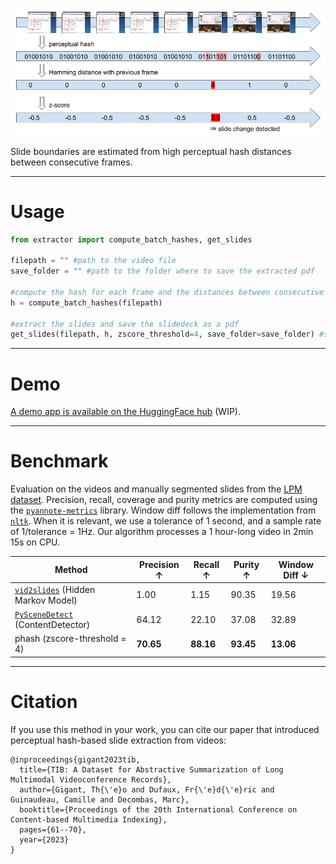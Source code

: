 
![](../figures/zscore_slide_extraction.png)

Slide boundaries are estimated from high perceptual hash distances between consecutive frames.


---
# Usage

```python
from extractor import compute_batch_hashes, get_slides

filepath = "" #path to the video file
save_folder = "" #path to the folder where to save the extracted pdf

#compute the hash for each frame and the distances between consecutive frames
h = compute_batch_hashes(filepath)

#extract the slides and save the slidedeck as a pdf
get_slides(filepath, h, zscore_threshold=4, save_folder=save_folder) #save_imgs=True to save the frames as individual images
```

---
# Demo

[A demo app is available on the HuggingFace hub](https://huggingface.co/spaces/gigant/slideshow_extraction) (WIP).


---
# Benchmark

Evaluation on the videos and manually segmented slides from the [LPM dataset](https://github.com/dondongwon/LPMDataset). Precision, recall, coverage and purity metrics are computed using the [`pyannote-metrics`](https://github.com/pyannote/pyannote-metrics) library. Window diff follows the implementation from [`nltk`](https://github.com/nltk/nltk). When it is relevant, we use a tolerance of 1 second, and a sample rate of 1/tolerance = 1Hz. Our algorithm processes a 1 hour-long video in 2min 15s on CPU. 


| Method | Precision $\uparrow$ | Recall $\uparrow$ | Purity $\uparrow$ | Window Diff $\downarrow$ |
| ------------- | ------------- | ------------- | ------------- | ------------- |
| [`vid2slides`](https://github.com/patrickmineault/vid2slides) (Hidden Markov Model) | 1.00 | 1.15 | 90.35 | 19.56 |
| [`PySceneDetect`](https://github.com/Breakthrough/PySceneDetect) (ContentDetector) | 64.12 | 22.10 | 37.08 | 32.89 |
| phash (zscore-threshold = 4)| **70.65**  | **88.16** | **93.45** | **13.06** |

---
# Citation

If you use this method in your work, you can cite our paper that introduced perceptual hash-based slide extraction from videos:

```
@inproceedings{gigant2023tib,
  title={TIB: A Dataset for Abstractive Summarization of Long Multimodal Videoconference Records},
  author={Gigant, Th{\'e}o and Dufaux, Fr{\'e}d{\'e}ric and Guinaudeau, Camille and Decombas, Marc},
  booktitle={Proceedings of the 20th International Conference on Content-based Multimedia Indexing},
  pages={61--70},
  year={2023}
}
```
